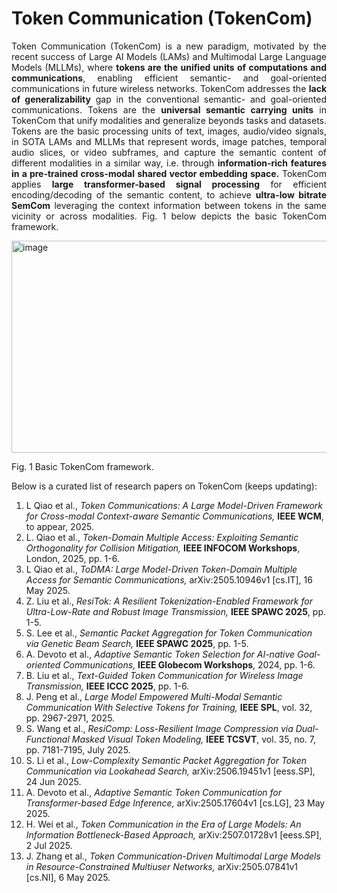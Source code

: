 # Token Communication (TokenCom)

<div align="justify">

Token Communication (TokenCom) is a new paradigm, motivated by the recent success of Large AI Models (LAMs) and Multimodal Large Language Models (MLLMs), where **tokens are the unified units of computations and communications**, enabling efficient semantic- and goal-oriented communications in future wireless networks. TokenCom addresses the **lack of generalizability** gap in the conventional semantic- and goal-oriented communications. Tokens are the **universal semantic carrying units** in TokenCom that unify modalities and generalize beyonds tasks and datasets. Tokens are the basic processing units of text, images, audio/video signals, in SOTA LAMs and MLLMs that represent words, image patches, temporal audio slices, or video subframes, and capture the semantic content of different modalities in a similar way, i.e. through **information-rich features in a pre-trained cross-modal shared vector embedding space.** TokenCom applies **large transformer-based signal processing** for efficient encoding/decoding of the semantic content, to achieve **ultra-low bitrate SemCom** leveraging the context information between tokens in the same vicinity or across modalities. Fig. 1 below depicts the basic TokenCom framework.

<img width="850" height="339" alt="image" src="https://github.com/user-attachments/assets/f4e67b08-4ec7-448c-afc5-d435a9790977" />

Fig. 1 Basic TokenCom framework.

Below is a curated list of research papers on TokenCom (keeps updating):

</div>

1. L Qiao et al., *Token Communications: A Large Model-Driven Framework for Cross-modal Context-aware Semantic Communications,* **IEEE WCM**, to appear, 2025.
2. L. Qiao et al., *Token-Domain Multiple Access: Exploiting Semantic Orthogonality for Collision Mitigation,* **IEEE INFOCOM Workshops**, London, 2025, pp. 1-6.
3. L Qiao et al., *ToDMA: Large Model-Driven Token-Domain Multiple Access for Semantic Communications,* arXiv:2505.10946v1 [cs.IT], 16 May 2025.
4. Z. Liu et al., *ResiTok: A Resilient Tokenization-Enabled Framework for Ultra-Low-Rate and Robust Image Transmission,* **IEEE SPAWC 2025**, pp. 1-5.
5. S. Lee et al., *Semantic Packet Aggregation for Token Communication via Genetic Beam Search,* **IEEE SPAWC 2025**, pp. 1-5.
6. A. Devoto et al., *Adaptive Semantic Token Selection for AI-native Goal-oriented Communications,* **IEEE Globecom Workshops**, 2024, pp. 1-6. 
7. B. Liu et al., *Text-Guided Token Communication for Wireless Image Transmission,* **IEEE ICCC 2025**, pp. 1-6.
8. J. Peng et al., *Large Model Empowered Multi-Modal Semantic Communication With Selective Tokens for Training,* **IEEE SPL**, vol. 32, pp. 2967-2971, 2025.
9. S. Wang et al., *ResiComp: Loss-Resilient Image Compression via Dual-Functional Masked Visual Token Modeling,* **IEEE TCSVT**, vol. 35, no. 7, pp. 7181-7195, July 2025.
10. S. Li et al., *Low-Complexity Semantic Packet Aggregation for Token Communication via Lookahead Search,* arXiv:2506.19451v1 [eess.SP], 24 Jun 2025.
11. A. Devoto et al., *Adaptive Semantic Token Communication for Transformer-based Edge Inference,* arXiv:2505.17604v1 [cs.LG], 23 May 2025.
12. H. Wei et al., *Token Communication in the Era of Large Models: An Information Bottleneck-Based Approach,* arXiv:2507.01728v1 [eess.SP], 2 Jul 2025.
13. J. Zhang et al., *Token Communication-Driven Multimodal Large Models in Resource-Constrained Multiuser Networks,* arXiv:2505.07841v1 [cs.NI], 6 May 2025.
